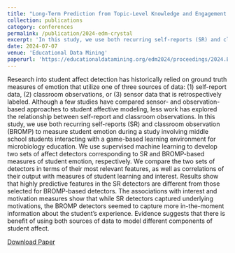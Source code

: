 ```yaml
---
title: "Long-Term Prediction from Topic-Level Knowledge and Engagement in Mathematics Learning"
collection: publications
category: conferences
permalink: /publication/2024-edm-crystal
excerpt: 'In this study, we use both recurring self-reports (SR) and classroom observation (BROMP) to measure student emotion during a study involving middle school students interacting with a game-based learning environment for microbiology education. Results show that highly predictive features in the SR detectors are different from those selected for BROMP-based detectors. The associations with interest and motivation measures show that while SR detectors captured underlying motivations, the BROMP detectors seemed to capture more in-the-moment information about the student’s experience.'
date: 2024-07-07
venue: 'Educational Data Mining'
paperurl: 'https://educationaldatamining.org/edm2024/proceedings/2024.EDM-long-papers.18/'
---
```


Research into student affect detection has historically relied on ground truth measures of emotion that utilize one of three sources of data: (1) self-report data, (2) classroom observations, or (3) sensor data that is retrospectively labeled. Although a few studies have compared sensor- and observation-based approaches to student affective modeling, less work has explored the relationship between self-report and classroom observations. In this study, we use both recurring self-reports (SR) and classroom observation (BROMP) to measure student emotion during a study involving middle school students interacting with a game-based learning environment for microbiology education. We use supervised machine learning to develop two sets of affect detectors corresponding to SR and BROMP-based measures of student emotion, respectively. We compare the two sets of detectors in terms of their most relevant features, as well as correlations of their output with measures of student learning and interest. Results show that highly predictive features in the SR detectors are different from those selected for BROMP-based detectors. The associations with interest and motivation measures show that while SR detectors captured underlying motivations, the BROMP detectors seemed to capture more in-the-moment information about the student’s experience. Evidence suggests that there is benefit of using both sources of data to model different components of student affect.

[Download Paper](https://educationaldatamining.org/edm2024/proceedings/2024.EDM-long-papers.18/)
